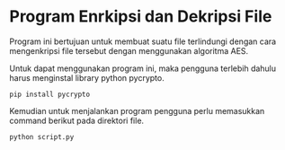 # Program Enrkipsi dan Dekripsi File

Program ini bertujuan untuk membuat suatu file terlindungi dengan cara mengenkripsi file tersebut dengan menggunakan algoritma AES.

Untuk dapat menggunakan program ini, maka pengguna terlebih dahulu harus menginstal library python pycrypto.

```
pip install pycrypto
```

Kemudian untuk menjalankan program pengguna perlu memasukkan command berikut pada direktori file.

```
python script.py
```
